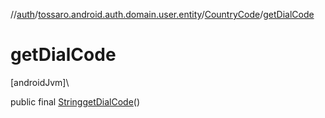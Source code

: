//[auth](../../../index.md)/[tossaro.android.auth.domain.user.entity](../index.md)/[CountryCode](index.md)/[getDialCode](get-dial-code.md)

# getDialCode

[androidJvm]\

public final [String](https://developer.android.com/reference/kotlin/java/lang/String.html)[getDialCode](get-dial-code.md)()
